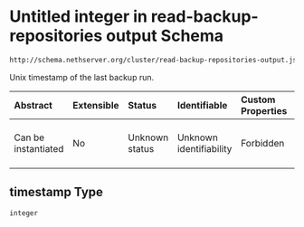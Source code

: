 # Untitled integer in read-backup-repositories output Schema

```txt
http://schema.nethserver.org/cluster/read-backup-repositories-output.json#/items/properties/timestamp
```

Unix timestamp of the last backup run.

| Abstract            | Extensible | Status         | Identifiable            | Custom Properties | Additional Properties | Access Restrictions | Defined In                                                                                                    |
| :------------------ | :--------- | :------------- | :---------------------- | :---------------- | :-------------------- | :------------------ | :------------------------------------------------------------------------------------------------------------ |
| Can be instantiated | No         | Unknown status | Unknown identifiability | Forbidden         | Allowed               | none                | [read-backup-repositories-output.json\*](cluster/read-backup-repositories-output.json "open original schema") |

## timestamp Type

`integer`
